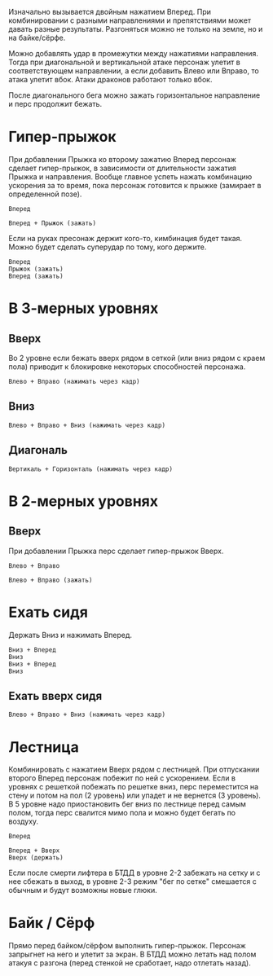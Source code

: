 Изначально вызывается двойным нажатием Вперед. При комбинировании с разными направлениями и препятствиями может давать разные результаты. Разгоняться можно не только на земле, но и на байке/сёрфе.

Можно добавлять удар в промежутки между нажатиями направления. Тогда при диагональной и вертикальной атаке персонаж улетит в соответствующем направлении, а если добавить Влево или Вправо, то атака улетит вбок. Атаки драконов работают только вбок.

После диагонального бега можно зажать горизонтальное направление и перс продолжит бежать.

# Гипер-прыжок #

При добавлении Прыжка ко второму зажатию Вперед персонаж сделает гипер-прыжок, в зависимости от длительности зажатия Прыжка и направления. Вообще главное успеть нажать комбинацию ускорения за то время, пока персонаж готовится к прыжке (замирает в определенной позе).

```
Вперед

Вперед + Прыжок (зажать)
```

Если на руках пресонаж держит кого-то, кимбинация будет такая. Можно будет сделать суперудар по тому, кого держите.

```
Вперед
Прыжок (зажать)
Вперед (зажать)
```

# В 3-мерных уровнях #

## Вверх ##

Во 2 уровне если бежать вверх рядом в сеткой (или вниз рядом с краем пола) приводит к блокировке некоторых способностей персонажа.

```
Влево + Вправо (нажимать через кадр)
```

## Вниз ##

```
Влево + Вправо + Вниз (нажимать через кадр)
```

## Диагональ ##

```
Вертикаль + Горизонталь (нажимать через кадр)
```

# В 2-мерных уровнях #

## Вверх ##

При добавлении Прыжка перс сделает гипер-прыжок Вверх.

```
Влево + Вправо

Влево + Вправо (зажать)
```

# Ехать сидя #

Держать Вниз и нажимать Вперед.

```
Вниз + Вперед
Вниз
Вниз + Вперед
Вниз
```

## Ехать вверх сидя ##

```
Влево + Вправо + Вниз (нажимать через кадр)
```

# Лестница #

Комбинировать с нажатием Вверх рядом с лестницей. При отпускании второго Вперед персонаж побежит по ней с ускорением. Если в уровнях с решеткой побежать по решетке вниз, перс переместится на стену и потом на пол (2 уровень) или упадет и не вернется (3 уровень). В 5 уровне надо приостановить бег вниз по лестнице перед самым полом, тогда перс свалится мимо пола и можно будет бегать по воздуху.

```
Вперед

Вперед + Вверх
Вверх (держать)
```

Если после смерти лифтера в БТДД в уровне 2-2 забежать на сетку и с нее сбежать в выход, в уровне 2-3 режим "бег по сетке" смешается с обычным и будут возможны новые глюки.

# Байк / Сёрф #

Прямо перед байком/сёрфом выполнить гипер-прыжок. Персонаж запрыгнет на него и улетит за экран. В БТДД можно летать над полом атакуя с разгона (перед стенкой не сработает, надо отлетать назад).
